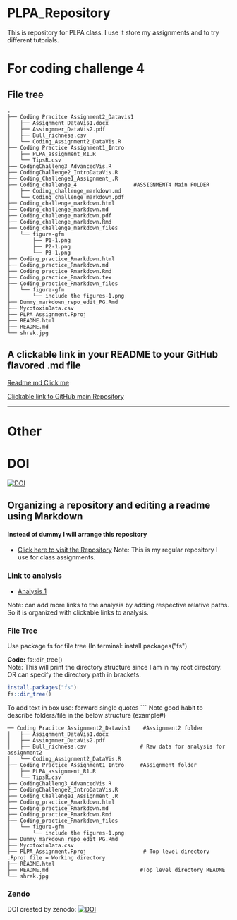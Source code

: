 # PLPA_Repository
This is repository for PLPA class. I use it store my assignments and to try different tutorials.

# For coding challenge 4

## File tree

```
.
├── Coding Pracitce Assignment2_Datavis1
│   ├── Assignment_DataVis1.docx
│   ├── Assingmner_DataVis2.pdf
│   ├── Bull_richness.csv
│   └── Coding_Assignment2_DataVis.R
├── Coding Practice Assignment1_Intro
│   ├── PLPA_assignment_R1.R
│   └── TipsR.csv
├── CodingChalleng3_AdvancedVis.R
├── CodingChallenge2_IntroDataVis.R
├── Coding_Challenge1_Assignment_.R
├── Coding_challenge_4                  #ASSIGNMENT4 Main FOLDER
│   ├── Coding_challenge_markdown.md
│   └── Coding_challenge_markdown.pdf
├── Coding_challenge_markdown.html
├── Coding_challenge_markdown.md
├── Coding_challenge_markdown.pdf
├── Coding_challenge_markdown.Rmd
├── Coding_challenge_markdown_files
│   └── figure-gfm
│       ├── P1-1.png
│       ├── P2-1.png
│       └── P3-1.png
├── Coding_practice_Rmarkdown.html
├── Coding_practice_Rmarkdown.md
├── Coding_practice_Rmarkdown.Rmd
├── Coding_practice_Rmarkdown.tex
├── Coding_practice_Rmarkdown_files
│   └── figure-gfm
│       └── include the figures-1.png
├── Dummy_markdown_repo_edit_PG.Rmd
├── MycotoxinData.csv
├── PLPA_Assignment.Rproj
├── README.html
├── README.md
└── shrek.jpg
```

## A clickable link in your README to your GitHub flavored .md file


[Readme.md Click me](https://github.com/ppg0001/PLPA_Assignment/blob/main/Coding_challenge_4/Coding_challenge_markdown.md)

[Clickable link to GitHub main Repository](https://github.com/ppg0001/PLPA_Assignment/tree/main)


----------------------------------------------------------------------------------------------------------


# Other

# DOI
[![DOI](https://zenodo.org/badge/924493573.svg)](https://doi.org/10.5281/zenodo.14935003)

## **Organizing a repository and editing a readme using Markdown**
#### Instead of dummy I will arrange this repository
- [Click here to visit the Repository](https://github.com/ppg0001/PLPA_Assignment)
Note: This is my regular repository I use for class assignments.

### **Link to analysis**

- [Analysis 1](Coding_practice_Rmarkdown.md)

Note: can add more links to the analysis by adding respective relative paths. So it is organized with clickable links to analysis.


### **File Tree**
Use package fs for file tree (In terminal: install.packages("fs")

**Code:**  fs::dir_tree()  
Note: This will print the directory structure since I am in my root directory. OR can specify the directory path in brackets.

```r
install.packages("fs")
fs::dir_tree()
```


To add text in box use:   forward single  quotes **```**
Note good habit to describe folders/file in the below structure (example#)


```
── Coding Pracitce Assignment2_Datavis1    #Assignment2 folder
│   ├── Assignment_DataVis1.docx
│   ├── Assingmner_DataVis2.pdf
│   ├── Bull_richness.csv                 # Raw data for analysis for assignment2
│   └── Coding_Assignment2_DataVis.R
├── Coding Practice Assignment1_Intro     #Assignment folder
│   ├── PLPA_assignment_R1.R
│   └── TipsR.csv
├── CodingChalleng3_AdvancedVis.R
├── CodingChallenge2_IntroDataVis.R
├── Coding_Challenge1_Assignment_.R
├── Coding_practice_Rmarkdown.html
├── Coding_practice_Rmarkdown.md
├── Coding_practice_Rmarkdown.Rmd
├── Coding_practice_Rmarkdown_files
│   └── figure-gfm
│       └── include the figures-1.png
├── Dummy_markdown_repo_edit_PG.Rmd
├── MycotoxinData.csv
├── PLPA_Assignment.Rproj                  # Top level directory .Rproj file = Working directory
├── README.html
├── README.md                             #Top level directory README
└── shrek.jpg
```


### **Zendo**

DOI created by zenodo:
[![DOI](https://zenodo.org/badge/924493573.svg)](https://doi.org/10.5281/zenodo.14935003)



